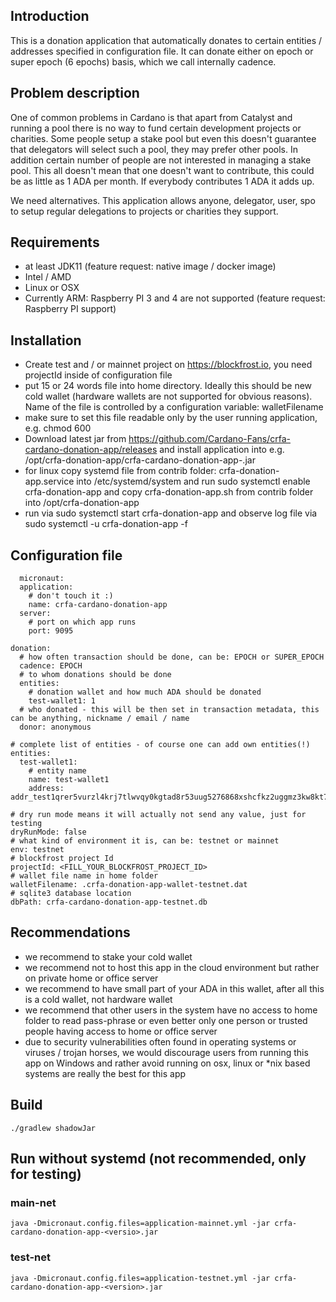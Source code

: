 ## Introduction
This is a donation application that automatically donates to certain entities / addresses specified in configuration file. It can donate either on epoch or super epoch (6 epochs) basis, which we call internally cadence.

## Problem description
One of common problems in Cardano is that apart from Catalyst and running a pool there is no way to fund certain development projects or charities. Some people setup a stake pool but even this doesn't guarantee that delegators will select such a pool, they may prefer other pools. In addition certain number of people are not interested in managing a stake pool. This all doesn't mean that one doesn't want to contribute, this could be as little as 1 ADA per month. If everybody contributes 1 ADA it adds up.

We need alternatives. This application allows anyone, delegator, user, spo to setup regular delegations to projects or charities they support.

### 

## Requirements
- at least JDK11 (feature request: native image / docker image)
- Intel / AMD
- Linux or OSX
- Currently ARM: Raspberry PI 3 and 4 are not supported (feature request: Raspberry PI support)

## Installation
- Create test and / or mainnet project on https://blockfrost.io, you need projectId inside of configuration file
- put 15 or 24 words file into home directory. Ideally this should be new cold wallet (hardware wallets are not supported for obvious reasons). Name of the file is controlled by a configuration variable: walletFilename
- make sure to set this file readable only by the user running application, e.g. chmod 600 
- Download latest jar from https://github.com/Cardano-Fans/crfa-cardano-donation-app/releases and install application into e.g. /opt/crfa-donation-app/crfa-cardano-donation-app-<version>.jar
- for linux copy systemd file from contrib folder: crfa-donation-app.service into /etc/systemd/system and run sudo systemctl enable crfa-donation-app and copy crfa-donation-app.sh from contrib folder into /opt/crfa-donation-app
- run via sudo systemctl start crfa-donation-app and observe log file via sudo systemctl -u crfa-donation-app -f

## Configuration file
```
  micronaut:
  application:
    # don't touch it :)
    name: crfa-cardano-donation-app
  server:
    # port on which app runs
    port: 9095

donation:
  # how often transaction should be done, can be: EPOCH or SUPER_EPOCH
  cadence: EPOCH
  # to whom donations should be done
  entities:
    # donation wallet and how much ADA should be donated
    test-wallet1: 1
  # who donated - this will be then set in transaction metadata, this can be anything, nickname / email / name
  donor: anonymous

# complete list of entities - of course one can add own entities(!)
entities:
  test-wallet1:
    # entity name
    name: test-wallet1
    address: addr_test1qrer5vurzl4krj7tlwvqy0kgtad8r53uug5276868xshcfkz2uggmz3kw8kt7yvkzue02nhfk6mhqjmta85qsd5etjzsmf3sfw

# dry run mode means it will actually not send any value, just for testing
dryRunMode: false
# what kind of environment it is, can be: testnet or mainnet
env: testnet
# blockfrost project Id
projectId: <FILL_YOUR_BLOCKFROST_PROJECT_ID>
# wallet file name in home folder  
walletFilename: .crfa-donation-app-wallet-testnet.dat
# sqlite3 database location
dbPath: crfa-cardano-donation-app-testnet.db
```

## Recommendations
- we recommend to stake your cold wallet
- we recommend not to host this app in the cloud environment but rather on private home or office server
- we recommend to have small part of your ADA in this wallet, after all this is a cold wallet, not hardware wallet
- we recommend that other users in the system have no access to home folder to read pass-phrase or even better only one person or trusted people having access to home or office server
- due to security vulnerabilities often found in operating systems or viruses / trojan horses, we would discourage users from running this app on Windows and rather avoid running on osx, linux or *nix based systems are really the best for this app
  
## Build
```
./gradlew shadowJar
```

## Run without systemd (not recommended, only for testing)
### main-net
```
java -Dmicronaut.config.files=application-mainnet.yml -jar crfa-cardano-donation-app-<versio>.jar
```
  
### test-net
```
java -Dmicronaut.config.files=application-testnet.yml -jar crfa-cardano-donation-app-<version>.jar
```  

